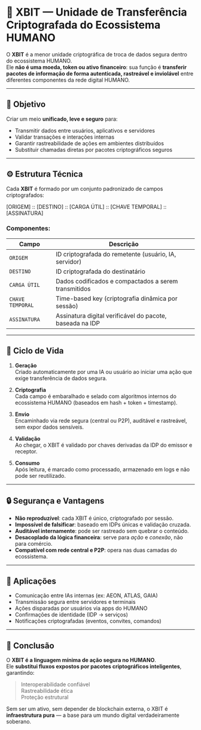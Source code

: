 # 🔐 XBIT — Unidade de Transferência Criptografada do Ecossistema HUMANO

O **XBIT** é a menor unidade criptográfica de troca de dados segura dentro do ecossistema HUMANO.  
Ele **não é uma moeda, token ou ativo financeiro**: sua função é **transferir pacotes de informação de forma autenticada, rastreável e inviolável** entre diferentes componentes da rede digital HUMANO.

---

## 🎯 Objetivo

Criar um meio **unificado, leve e seguro** para:

- Transmitir dados entre usuários, aplicativos e servidores
- Validar transações e interações internas
- Garantir rastreabilidade de ações em ambientes distribuídos
- Substituir chamadas diretas por pacotes criptográficos seguros

---

## ⚙️ Estrutura Técnica

Cada **XBIT** é formado por um conjunto padronizado de campos criptografados:

[ORIGEM] :: [DESTINO] :: [CARGA ÚTIL] :: [CHAVE TEMPORAL] :: [ASSINATURA]


### Componentes:

| Campo         | Descrição                                                                 |
|---------------|--------------------------------------------------------------------------|
| `ORIGEM`      | ID criptografada do remetente (usuário, IA, servidor)                   |
| `DESTINO`     | ID criptografada do destinatário                                        |
| `CARGA ÚTIL`  | Dados codificados e compactados a serem transmitidos                    |
| `CHAVE TEMPORAL` | Time-based key (criptografia dinâmica por sessão)                   |
| `ASSINATURA`  | Assinatura digital verificável do pacote, baseada na IDP                |

---

## 🔄 Ciclo de Vida

1. **Geração**  
   Criado automaticamente por uma IA ou usuário ao iniciar uma ação que exige transferência de dados segura.

2. **Criptografia**  
   Cada campo é embaralhado e selado com algoritmos internos do ecossistema HUMANO (baseados em hash + token + timestamp).

3. **Envio**  
   Encaminhado via rede segura (central ou P2P), auditável e rastreável, sem expor dados sensíveis.

4. **Validação**  
   Ao chegar, o XBIT é validado por chaves derivadas da IDP do emissor e receptor.

5. **Consumo**  
   Após leitura, é marcado como processado, armazenado em logs e não pode ser reutilizado.

---

## 🔒 Segurança e Vantagens

- **Não reproduzível**: cada XBIT é único, criptografado por sessão.
- **Impossível de falsificar**: baseado em IDPs únicas e validação cruzada.
- **Auditável internamente**: pode ser rastreado sem quebrar o conteúdo.
- **Desacoplado da lógica financeira**: serve para *ação* e *conexão*, não para comércio.
- **Compatível com rede central e P2P**: opera nas duas camadas do ecossistema.

---

## 📡 Aplicações

- Comunicação entre IAs internas (ex: AEON, ATLAS, GAIA)
- Transmissão segura entre servidores e terminais
- Ações disparadas por usuários via apps do HUMANO
- Confirmações de identidade (IDP → serviços)
- Notificações criptografadas (eventos, convites, comandos)

---

## 🧠 Conclusão

O **XBIT é a linguagem mínima de ação segura no HUMANO**.  
Ele **substitui fluxos expostos por pacotes criptográficos inteligentes**, garantindo:

> Interoperabilidade confiável  
> Rastreabilidade ética  
> Proteção estrutural

Sem ser um ativo, sem depender de blockchain externa, o XBIT é **infraestrutura pura** — a base para um mundo digital verdadeiramente soberano.
